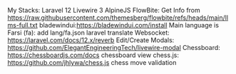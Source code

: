 My Stacks:
Laravel 12
Livewire 3
AlpineJS
FlowBite: Get Info from https://raw.githubusercontent.com/themesberg/flowbite/refs/heads/main/llms-full.txt
bladewindui:https://bladewindui.com/install
Main language is Farsi (fa): add lang/fa.json laravel translate
Websocket: https://laravel.com/docs/12.x/reverb
Edit/Create Modals: https://github.com/ElegantEngineeringTech/livewire-modal
Chessboard: https://chessboardjs.com/docs chessboard view
chess.js: https://github.com/jhlywa/chess.js chess move validation
